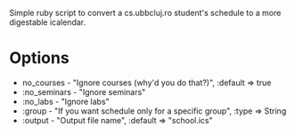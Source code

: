 Simple ruby script to convert a cs.ubbcluj.ro student's schedule to a more
digestable icalendar.

Options
=======

* no_courses - "Ignore courses (why'd you do that?)", :default => true
* :no_seminars - "Ignore seminars"
* :no_labs - "Ignore labs"
* :group - "If you want schedule only for a specific group", :type => String
* :output - "Output file name", :default => "school.ics"
